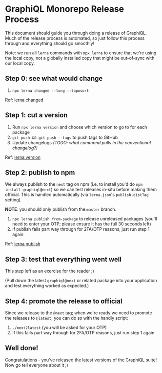 # GraphiQL Monorepo Release Process

This document should guide you through doing a release of GraphiQL. Much of
the release process is automated, so just follow this process through and
everything should go smoothly!

Note: we run all `lerna` commands with `npx lerna` to ensure that we're using
the local copy, not a globally installed copy that might be out-of-sync with
our local copy.

## Step 0: see what would change

1. `npx lerna changed --long --toposort`

Ref: [lerna changed](https://github.com/lerna/lerna/tree/master/commands/changed)

## Step 1: cut a version

1. Run `npx lerna version` and choose which version to go to for each package
2. `git push && git push --tags` to push tags to GitHub
3. Update changelogs _(TODO: what command pulls in the conventional changelog?)_

Ref: [lerna version](https://github.com/lerna/lerna/tree/master/commands/version)

## Step 2: publish to npm

We always publish to the `next` tag on npm (i.e. to install you'd do
`npm install graphiql@next`) so we can test releases in-situ before making
them official. This is handled automatically (via `lerna.json`'s
`publish.distTag` setting).

**NOTE**: you should only publish from the `master` branch.

1. `npx lerna publish from-package` to release unreleased packages (you'll need
   to enter your OTP; please ensure it has the full 30 seconds left)
2. If publish fails part way through for 2FA/OTP reasons, just run step 1 again

Ref: [lerna publish](https://github.com/lerna/lerna/tree/master/commands/publish)

## Step 3: test that everything went well

This step left as an exercise for the reader ;)

(Pull down the latest `graphiql@next` or related package into your
application and test everything worked as expected.)

## Step 4: promote the release to official

Since we release to the `@next` tag; when we're ready we need to promote the
releases to `@latest`; you can do so with the handly script:

1. `./next2latest` (you will be asked for your OTP)
2. If this fails part way through for 2FA/OTP reasons, just run step 1 again

## Well done!

Congratulations - you've released the latest versions of the GraphiQL suite!
Now go tell everyone about it ;)
